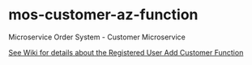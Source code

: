 # mos-customer-az-function
Microservice Order System - Customer Microservice

[See Wiki for details about the Registered User Add Customer Function](https://github.com/HammerheadShark666/mos-registered-user-add-customer-func/wiki)
